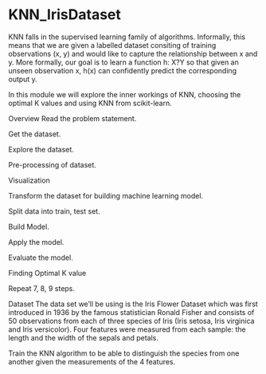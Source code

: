# KNN_IrisDataset

KNN falls in the supervised learning family of algorithms. Informally, this means that we are given a labelled dataset consiting of training observations (x, y) and would like to capture the relationship between x and y. More formally, our goal is to learn a function h: X?Y so that given an unseen observation x, h(x) can confidently predict the corresponding output y.

In this module we will explore the inner workings of KNN, choosing the optimal K values and using KNN from scikit-learn.

Overview
Read the problem statement.

Get the dataset.

Explore the dataset.

Pre-processing of dataset.

Visualization

Transform the dataset for building machine learning model.

Split data into train, test set.

Build Model.

Apply the model.

Evaluate the model.

Finding Optimal K value

Repeat 7, 8, 9 steps.

Dataset
The data set we’ll be using is the Iris Flower Dataset which was first introduced in 1936 by the famous statistician Ronald Fisher and consists of 50 observations from each of three species of Iris (Iris setosa, Iris virginica and Iris versicolor). Four features were measured from each sample: the length and the width of the sepals and petals.

Train the KNN algorithm to be able to distinguish the species from one another given the measurements of the 4 features.
